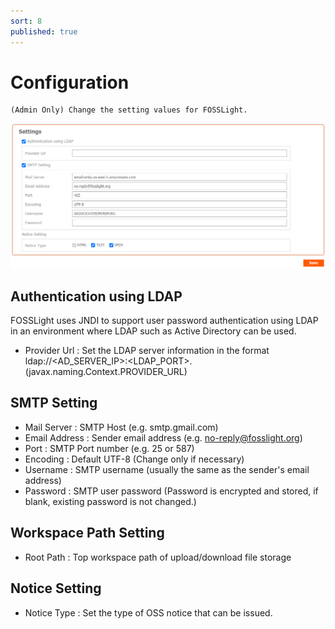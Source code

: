 ```yaml
---
sort: 8
published: true
---
```

# Configuration
```note
(Admin Only) Change the setting values ​​for FOSSLight.
```
![config](../images/8-3_configuration.png)

## Authentication using LDAP
FOSSLight uses JNDI to support user password authentication using LDAP in an environment where LDAP such as Active Directory can be used.
- Provider Url : Set the LDAP server information in the format ldap://&lt;AD_SERVER_IP&gt;:&lt;LDAP_PORT&gt;. (javax.naming.Context.PROVIDER_URL)

## SMTP Setting

- Mail Server : SMTP Host (e.g. smtp.gmail.com)
- Email Address : Sender email address (e.g. no-reply@fosslight.org)
- Port : SMTP Port number (e.g. 25 or 587)
- Encoding : Default UTF-8 (Change only if necessary)
- Username : SMTP username (usually the same as the sender's email address)
- Password : SMTP user password (Password is encrypted and stored, if blank, existing password is not changed.)

## Workspace Path Setting
- Root Path : Top workspace path of upload/download file storage

## Notice Setting
- Notice Type : Set the type of OSS notice that can be issued.

